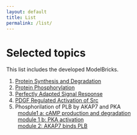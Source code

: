 ```yaml
---
layout: default
title: List
permalink: /list/
---
```


# Selected topics

This list includes the developed ModelBricks. 

1. <a href="/MB_ProteinSynthesisDegradation">Protein Synthesis and Degradation</a>
1. <a href="/MB_ProteinPhosphorylation/">Protein Phosphorylation</a>
1. <a href="/MB_PerfectlyAdapted/">Perfectly Adapted Signal Response</a>
1. <a href="/MB_PDGF_Src/">PDGF Regulated Activation of Src</a>
1. Phosphorilation of PLB by AKAP7 and PKA </a></br>
     &ensp;<a href="/MB_cAMPproduction/">module1 a: cAMP production and degradation</a></br>
     &ensp;<a href="/MB_PKAactivation/">module 1 b: PKA activation </a></br>
     &ensp;<a href="/MB_AKAP7_PLB/">module 2: AKAP7 binds PLB</a>

